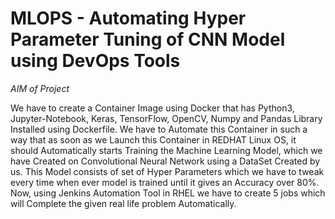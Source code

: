 # MLOPS - Automating Hyper Parameter Tuning of CNN Model using DevOps Tools

*AIM of Project*

We have to create a Container Image using Docker that has Python3, Jupyter-Notebook, Keras, TensorFlow, OpenCV, Numpy and Pandas Library Installed using Dockerfile. We have to Automate this Container in such a way that as soon as we Launch this Container in REDHAT Linux OS, it should Automatically starts Training the Machine Learning Model, which we have Created on Convolutional Neural Network using a DataSet Created by us. This Model consists of set of Hyper Parameters which we have to tweak every time when ever model is trained until it gives an Accuracy over 80%. Now, using Jenkins Automation Tool in RHEL we have to create 5 jobs which will Complete the given real life problem Automatically.
